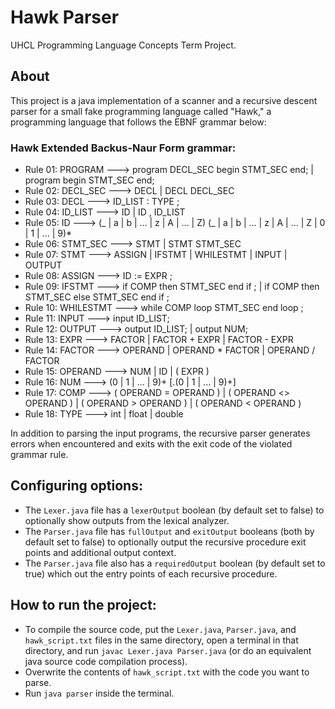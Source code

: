 # Hawk Parser
UHCL Programming Language Concepts Term Project. 


## About

This project is a java implementation of a scanner and a recursive descent parser for a small fake programming language called "Hawk," a programming language that follows the EBNF grammar below:

### Hawk Extended Backus-Naur Form grammar:

 *  Rule 01: PROGRAM   ---> program DECL_SEC begin STMT_SEC end; | program begin STMT_SEC end;
 *  Rule 02: DECL_SEC  ---> DECL | DECL DECL_SEC
 *  Rule 03: DECL      ---> ID_LIST : TYPE ;
 *  Rule 04: ID_LIST   ---> ID | ID , ID_LIST
 *  Rule 05: ID        ---> (_ | a | b | ... | z | A | ... | Z) (_ | a | b | ... | z | A | ... | Z | 0 | 1 | ... | 9)*
 *  Rule 06: STMT_SEC  ---> STMT | STMT STMT_SEC
 *  Rule 07: STMT      ---> ASSIGN | IFSTMT | WHILESTMT | INPUT | OUTPUT
 *  Rule 08: ASSIGN    ---> ID := EXPR ;
 *  Rule 09: IFSTMT    ---> if COMP then STMT_SEC end if ; | if COMP then STMT_SEC else STMT_SEC end if ;
 *  Rule 10: WHILESTMT ---> while COMP loop STMT_SEC end loop ;
 *  Rule 11: INPUT     ---> input ID_LIST;
 *  Rule 12: OUTPUT    ---> output ID_LIST; | output NUM;
 *  Rule 13: EXPR      ---> FACTOR | FACTOR + EXPR | FACTOR - EXPR
 *  Rule 14: FACTOR    ---> OPERAND | OPERAND * FACTOR | OPERAND / FACTOR
 *  Rule 15: OPERAND   ---> NUM | ID | ( EXPR )
 *  Rule 16: NUM       ---> (0 | 1 | ... | 9)+ [.(0 | 1 | ... | 9)+]
 *  Rule 17: COMP      ---> ( OPERAND = OPERAND ) | ( OPERAND <> OPERAND ) | ( OPERAND > OPERAND ) | ( OPERAND < OPERAND )
 *  Rule 18: TYPE      ---> int | float | double

In addition to parsing the input programs, the recursive parser generates errors when encountered and exits with the exit code of the violated grammar rule.

## Configuring options:
 * The `Lexer.java` file has a `lexerOutput` boolean (by default set to false) to optionally show outputs from the lexical analyzer.
 * The `Parser.java` file has `fullOutput` and `exitOutput` booleans (both by default set to false) to optionally output the recursive procedure exit points and additional output context.
 * The `Parser.java` file also has a `requiredOutput` boolean (by default set to true) which out the entry points of each recursive procedure.  

## How to run the project:

 * To compile the source code, put the `Lexer.java`, `Parser.java`, and `hawk_script.txt` files in the same directory, open a terminal in that directory, and run `javac Lexer.java Parser.java` (or do an equivalent java source code compilation process).
 * Overwrite the contents of `hawk_script.txt` with the code you want to parse. 
 * Run `java parser` inside the terminal.

